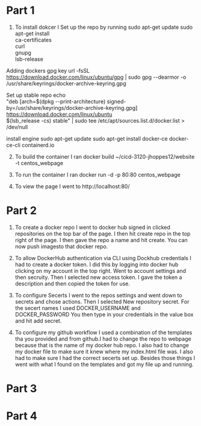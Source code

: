 # Part 1 

1. To install dokcer I Set up the repo by running 
sudo apt-get update
sudo apt-get install \
    ca-certificates \
    curl \
    gnupg \
    lsb-release


Adding dockers gpg key url -fsSL https://download.docker.com/linux/ubuntu/gpg | sudo gpg --dearmor -o /usr/share/keyrings/docker-archive-keyring.gpg

Set up stable repo
 echo \
  "deb [arch=$(dpkg --print-architecture) signed-by=/usr/share/keyrings/docker-archive-keyring.gpg] https://download.docker.com/linux/ubuntu \
  $(lsb_release -cs) stable" | sudo tee /etc/apt/sources.list.d/docker.list > /dev/null
  
install engine
 sudo apt-get update
 sudo apt-get install docker-ce docker-ce-cli containerd.io

2. To build the container I ran docker build ~/cicd-3120-jhoppes12/website -t centos_webpage

3. To run the container I ran docker run -d -p 80:80 centos_webpage

4. To view the page I went to http://localhost:80/ 




# Part 2 

1. To create a docker repo I went to docker hub signed in clicked repositories on the top bar of the page. 
I then hit create repo in the top right of the page. I then gave the repo a name and hit create. You can now push imagesto that docker repo. 

2. To allow DockerHub authentication via CLI using Dockhub credentials I had to create a docker token. I did this by logging into docker hub clicking on my account in the top right. Went to account settings and then secruity. Then I selected new access token. I gave the token a description and then copied the token for use. 

3. To configure Secerts I went to the repos settings and went down to secrets and chose actions. Then I selected New repository secret. For the secert names I used DOCKER_USERNAME and  DOCKER_PASSWORD You then type in your credentials in the value box and hit add secret. 

4. To configure my github workflow I used a combination of the templates tha you provided and from github.I had to change the repo to webpage because that is the name of my docker hub repo. I also had to change my docker file to make sure it knew where my index.html file was. I also had to make sure I had the correct secerts set up. Besides those things I went with what I found on the templates and got my file up and running.  




# Part 3









# Part 4 



